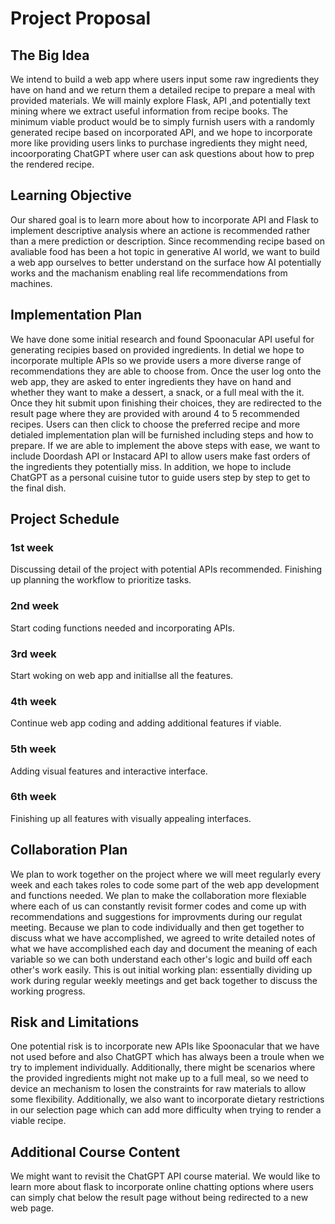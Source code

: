 # Project Proposal

## The Big Idea

We intend to build a web app where users input some raw ingredients they have on hand and we return them a detailed recipe to prepare a meal with provided materials. We will mainly explore Flask, API ,and potentially text mining where we extract useful information from recipe books. The minimum viable product would be to simply furnish users with a randomly generated recipe based on incorporated API, and we hope to incorporate more like providing users links to purchase ingredients they might need, incoorporating ChatGPT where user can ask questions about how to prep the rendered recipe.

## Learning Objective

Our shared goal is to learn more about how to incorporate API and Flask to implement descriptive analysis where an actione is recommended rather than a mere prediction or description. Since recommending recipe based on avaliable food has been a hot topic in generative AI world, we want to build a web app ourselves to better understand on the surface how AI potentially works and the machanism enabling real life recommendations from machines.

## Implementation Plan

We have done some initial research and found Spoonacular API useful for generating recipies based on provided ingredients. In detial we hope to incorporate multiple APIs so we provide users a more diverse range of recommendations they are able to choose from. Once the user log onto the web app, they are asked to enter ingredients they have on hand and whether they want to make a dessert, a snack, or a full meal with the it. Once they hit submit upon finishing their choices, they are redirected to the result page where they are provided with around 4 to 5 recommended recipes. Users can then click to choose the preferred recipe and more detialed implementation plan will be furnished including steps and how to prepare. If we are able to implement the above steps with ease, we want to include Doordash API or Instacard API to allow users make fast orders of the ingredients they potentially miss. In addition, we hope to include ChatGPT as a personal cuisine tutor to guide users step by step to get to the final dish.

## Project Schedule

### 1st week

Discussing detail of the project with potential APIs recommended. Finishing up planning the workflow to prioritize tasks.

### 2nd week

Start coding functions needed and incorporating APIs.

### 3rd week

Start woking on web app and initiallse all the features.

### 4th week

Continue web app coding and adding additional features if viable.

### 5th week

Adding visual features and interactive interface.

### 6th week

Finishing up all features with visually appealing interfaces.

## Collaboration Plan

We plan to work together on the project where we will meet regularly every week and each takes roles to code some part of the web app development and functions needed. We plan to make the collaboration more flexiable where each of us can constantly revisit former codes and come up with recommendations and suggestions for improvments during our regulat meeting. Because we plan to code individually and then get together to discuss what we have accomplished, we agreed to write detailed notes of what we have accomplished each day and document the meaning of each variable so we can both understand each other's logic and build off each other's work easily. This is out initial working plan: essentially dividing up work during regular weekly meetings and get back together to discuss the working progress.

## Risk and Limitations

One potential risk is to incorporate new APIs like Spoonacular that we have not used before and also ChatGPT which has always been a troule when we try to implement individually. Additionally, there might be scenarios where the provided ingredients might not make up to a full meal, so we need to device an mechanism to losen the constraints for raw materials to allow some flexibility. Additionally, we also want to incorporate dietary restrictions in our selection page which can add more difficulty when trying to render a viable recipe.

## Additional Course Content

We might want to revisit the ChatGPT API course material. We would like to learn more about flask to incorporate online chatting options where users can simply chat below the result page without being redirected to a new web page.